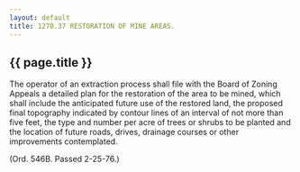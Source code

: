 ```yaml
---
layout: default 
title: 1270.37 RESTORATION OF MINE AREAS.
---
```


{{ page.title }}
----------------

The operator of an extraction process shall file with the Board of
Zoning Appeals a detailed plan for the restoration of the area to be
mined, which shall include the anticipated future use of the restored
land, the proposed final topography indicated by contour lines of an
interval of not more than five feet, the type and number per acre of
trees or shrubs to be planted and the location of future roads, drives,
drainage courses or other improvements contemplated.

(Ord. 546B. Passed 2-25-76.)
